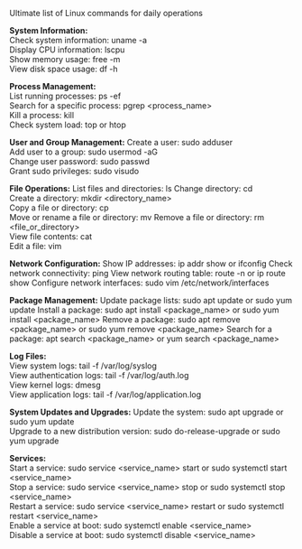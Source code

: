 Ultimate list of Linux commands for daily operations<br>

**System Information:**<br>
Check system information: uname -a <br>
Display CPU information: lscpu  <br>
Show memory usage: free -m  <br>
View disk space usage: df -h <br>

**Process Management:**<br>
List running processes: ps -ef  <br>
Search for a specific process: pgrep <process_name>  <br>
Kill a process: kill <PID>  <br>
Check system load: top or htop <br>

**User and Group Management:**
Create a user: sudo adduser <username>  
Add user to a group: sudo usermod -aG <groupname> <username>  
Change user password: sudo passwd <username>  
Grant sudo privileges: sudo visudo  

**File Operations:**
List files and directories: ls 
Change directory: cd <directory>  
Create a directory: mkdir <directory_name>  
Copy a file or directory: cp <source> <destination>  
Move or rename a file or directory: mv <source> <destination> 
Remove a file or directory: rm <file_or_directory>  
View file contents: cat <filename>  
Edit a file: vim <filename>  

**Network Configuration:**
Show IP addresses: ip addr show or ifconfig 
Check network connectivity: ping <host>
View network routing table: route -n or ip route show 
Configure network interfaces: sudo vim /etc/network/interfaces
 
**Package Management:**
Update package lists: sudo apt update or sudo yum update 
Install a package: sudo apt install <package_name> or sudo yum install <package_name> 
Remove a package: sudo apt remove <package_name> or sudo yum remove <package_name> 
Search for a package: apt search <package_name> or yum search <package_name> 

**Log Files:**<br>
View system logs: tail -f /var/log/syslog <br>
View authentication logs: tail -f /var/log/auth.log <br>
View kernel logs: dmesg  <br>
View application logs: tail -f /var/log/application.log <br>

**System Updates and Upgrades:**
Update the system: sudo apt upgrade or sudo yum update <br>
Upgrade to a new distribution version: sudo do-release-upgrade or sudo yum upgrade <br>

**Services:** <br>
Start a service: sudo service <service_name> start or sudo systemctl start <service_name> <br>
Stop a service: sudo service <service_name> stop or sudo systemctl stop <service_name>  <br>
Restart a service: sudo service <service_name> restart or sudo systemctl restart <service_name> <br> 
Enable a service at boot: sudo systemctl enable <service_name> <br>
Disable a service at boot: sudo systemctl disable <service_name> <br>

